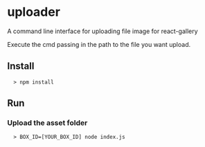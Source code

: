 # uploader

A command line interface for uploading file image for react-gallery

Execute the cmd passing in the path to the file you want upload.

## Install

```
  > npm install
```

## Run

### Upload the asset folder

```
  > BOX_ID=[YOUR_BOX_ID] node index.js 
```

